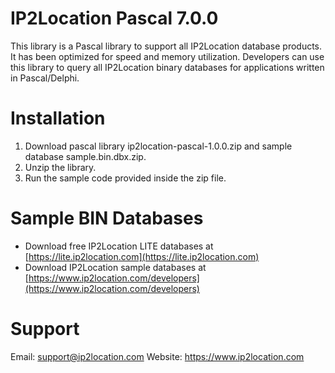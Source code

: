 # IP2Location Pascal 7.0.0

This library is a Pascal library to support all IP2Location database products.
It has been optimized for speed and memory utilization. Developers can use this library to query all
IP2Location binary databases for applications written in Pascal/Delphi. 


# Installation

1. Download pascal library ip2location-pascal-1.0.0.zip and sample database sample.bin.dbx.zip.
2. Unzip the library.
3. Run the sample code provided inside the zip file.

# Sample BIN Databases
* Download free IP2Location LITE databases at [https://lite.ip2location.com](https://lite.ip2location.com)  
* Download IP2Location sample databases at [https://www.ip2location.com/developers](https://www.ip2location.com/developers)


# Support

Email: support@ip2location.com
Website: https://www.ip2location.com


